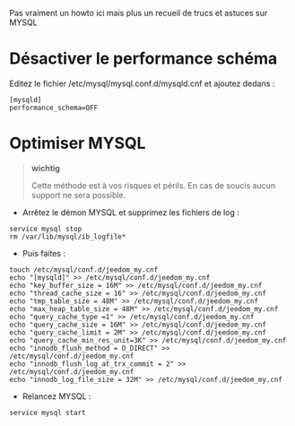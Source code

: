 Pas vraiment un howto ici mais plus un recueil de trucs et astuces sur
MYSQL

Désactiver le performance schéma 
================================

Editez le fichier /etc/mysql/mysql.conf.d/mysqld.cnf et ajoutez dedans :

    [mysqld]
    performance_schema=OFF

Optimiser MYSQL 
===============

> **wichtig**
>
> Cette méthode est à vos risques et périls. En cas de soucis aucun
> support ne sera possible.

-   Arrêtez le démon MYSQL et supprimez les fichiers de log :

<!-- -->

    service mysql stop
    rm /var/lib/mysql/ib_logfile*

-   Puis faites :

<!-- -->

    touch /etc/mysql/conf.d/jeedom_my.cnf
    echo "[mysqld]" >> /etc/mysql/conf.d/jeedom_my.cnf
    echo "key_buffer_size = 16M" >> /etc/mysql/conf.d/jeedom_my.cnf
    echo "thread_cache_size = 16" >> /etc/mysql/conf.d/jeedom_my.cnf
    echo "tmp_table_size = 48M" >> /etc/mysql/conf.d/jeedom_my.cnf
    echo "max_heap_table_size = 48M" >> /etc/mysql/conf.d/jeedom_my.cnf
    echo "query_cache_type =1" >> /etc/mysql/conf.d/jeedom_my.cnf
    echo "query_cache_size = 16M" >> /etc/mysql/conf.d/jeedom_my.cnf
    echo "query_cache_limit = 2M" >> /etc/mysql/conf.d/jeedom_my.cnf
    echo "query_cache_min_res_unit=3K" >> /etc/mysql/conf.d/jeedom_my.cnf
    echo "innodb_flush_method = O_DIRECT" >> /etc/mysql/conf.d/jeedom_my.cnf
    echo "innodb_flush_log_at_trx_commit = 2" >> /etc/mysql/conf.d/jeedom_my.cnf
    echo "innodb_log_file_size = 32M" >> /etc/mysql/conf.d/jeedom_my.cnf

-   Relancez MYSQL :

<!-- -->

    service mysql start
